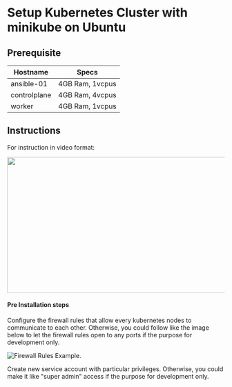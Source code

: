# Setup Kubernetes Cluster with minikube on Ubuntu

## Prerequisite


| Hostname |	Specs |
| --- | --- |
| ansible-01  |	4GB Ram, 1vcpus |
| controlplane  |	4GB Ram, 4vcpus |
| worker  |	4GB Ram, 1vcpus |

## Instructions

For instruction in video format:

[<img src="https://storage.googleapis.com/techinet-public/netsents/techinets/youtube/thumbnails/KubeSeries/E3/thumbnail.png" width="560" height="315">](https://youtu.be/c3_e30f86PA)

#### Pre Installation steps
Configure the firewall rules that allow every kubernetes nodes to communicate to each other. Otherwise, you could follow like the image below to let the firewall rules open to any ports if the purpose for development only.

![Firewall Rules Example](https://storage.googleapis.com/techinet-public/netsents/techinets/youtube/thumbnails/KubeSeries/E3/gcp_firewall_rules.png "Firewall Rules Example").

Create new service account with particular privileges. Otherwise, you could make it like "super admin" access if the purpose for development only.